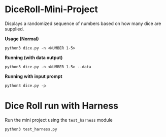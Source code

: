 # DiceRoll-Mini-Project
Displays a randomized sequence of numbers based on how many dice are supplied.

**Usage (Normal)**
```
python3 dice.py -n <NUMBER 1-5>
```

**Running (with data output)**
```
python3 dice.py -n <NUMBER 1-5> --data
```

**Running with input prompt**
```
python3 dice.py -p
```
# Dice Roll run with Harness
Run the mini project using the ```test_harness``` module
```
python3 test_harness.py
```
